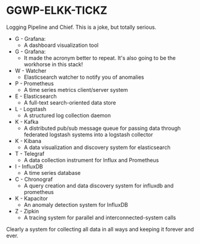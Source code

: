 # GGWP-ELKK-TICKZ
Logging Pipeline and Chief.
This is a joke, but totally serious.

- G - Grafana:
    * A dashboard visualization tool
- G - Grafana:
    * It made the acronym better to repeat. It's also going to be the workhorse in this stack!
- W - Watcher
    * Elasticsearch watcher to notify you of anomalies
- P - Prometheus
    * A time series metrics client/server system
- E - Elasticsearch
    * A full-text search-oriented data store
- L - Logstash
    * A structured log collection daemon
- K - Kafka
    * A distributed pub/sub message queue for passing data through federated logstash systems into a logstash collector
- K - Kibana
    * A data visualization and discovery system for elasticsearch
- T - Telegraf
    * A data collection instrument for Influx and Prometheus
- I - InfluxDB
    * A time series database
- C - Chronograf
    * A query creation and data discovery system for influxdb and prometheus
- K - Kapacitor
    * An anomaly detection system for InfluxDB
- Z - Zipkin
    * A tracing system for parallel and interconnected-system calls

Clearly a system for collecting all data in all ways and keeping it forever and ever.

